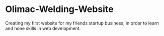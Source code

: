 # Olimac-Welding-Website
Creating my first website for my friends startup business, in order to learn and hone skills in web development.
